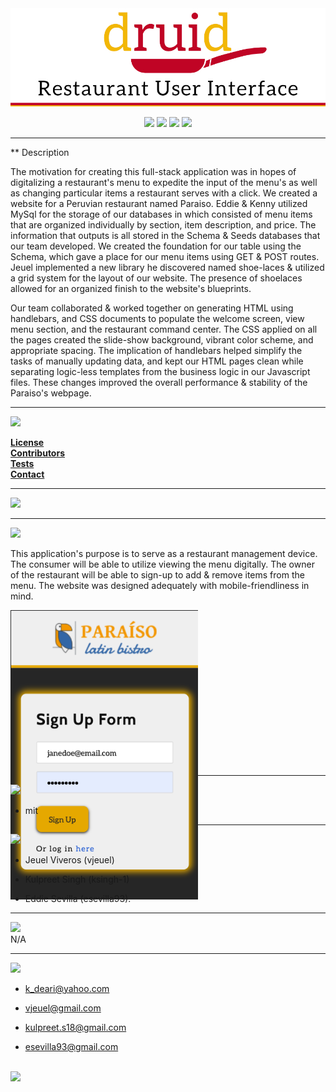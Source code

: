 <a>
   <img src="public/img/readMeLogo.jpg"/></>
<a>

<p align="center" margin="35px">
  <a>
    <img src="https://img.shields.io/badge/Author%3A-Jeuel%20Viveros-blue"/></>
  <a>
  <a>
    <img src="https://img.shields.io/badge/Author%3A-Kenan%20Deari-blue"/></>
  <a>
  <a>
    <img src="https://img.shields.io/badge/Author%3A-Kulpreet%20Singh-blue"/></>
  <a>
  <a>
    <img src="https://img.shields.io/badge/Author%3A-Eddie%20Sevilla-blue"/></>
  <a>
</p>

<hr>

<p align="left" margin="auto" class="Description">** Description</p>
<!-- <a>
  <img src="https://img.shields.io/badge/Description%20-red"/>
<a>  -->

The motivation for creating this full-stack application was in hopes of digitalizing a restaurant's menu to expedite the input of the menu's as well as changing particular items a restaurant serves with a click. We created a website for a Peruvian restaurant named Paraiso. Eddie & Kenny utilized MySql for the storage of our databases in which consisted of menu items that are organized individually by section, item description, and price. The information that outputs is all stored in the Schema & Seeds databases that our team developed. We created the foundation for our table using the Schema, which gave a place for our menu items using GET & POST routes. Jeuel implemented a new library he discovered named shoe-laces & utilized a grid system for the layout of our website. The presence of shoelaces allowed for an organized finish to the website's blueprints. 

Our team collaborated & worked together on generating HTML using handlebars, and CSS documents to populate the welcome screen, view menu section, and the restaurant command center. The CSS applied on all the pages created the slide-show background, vibrant color scheme, and appropriate spacing. The implication of handlebars helped simplify the tasks of manually updating data, and kept our HTML pages clean while separating logic-less templates from the business logic in our Javascript files. These changes improved the overall performance & stability of the Paraiso's webpage.

<hr>

<p align="left" margin="auto" class="Installation">
<a>
  <img src="https://img.shields.io/badge/Contents%20-orange"/></>
<a> 

**[License](.License)**</br>
**[Contributors](.Contributors)**<br>
**[Tests](.Tests)**<br>
**[Contact](.Contact)**<br>
</p>

<hr>
 <a align="left" margin="35px" class="Installation" **installation>
<a>
  <img src="https://img.shields.io/badge/Installation%20Procedure%20-yellow"/></>
  <a> 

<hr>

<a align="left" margin="auto" class="Usage">
<a>
  <img src="https://img.shields.io/badge/Application%20Usage%20-red"/></>
  <a> <br>

 This application's purpose is to serve as a restaurant management device. The consumer will be able to utilize viewing the menu digitally. The owner of the restaurant will be able to sign-up to add & remove items from the menu. The website was designed adequately with mobile-friendliness in mind. 


 <p align="auto" margin="50px" style="width:300px;height:250px;">
  <a>
    <img src="public/img/sign-up.png"/></>
    <a>

 </p>
<hr>


<a align="left" margin="auto" class="License">
<a>
  <img src="https://img.shields.io/badge/License%20-orange"/></>
  <a> <br>

* mit

<hr>

<a align="left" margin="auto" class="Contributors">
<a>
  <img src="https://img.shields.io/badge/Contributors%20-yellow"/></>
  <a><br>

* Jeuel Viveros (vjeuel)

* Kulpreet Singh (ksingh-1)

* Eddie Sevilla (esevilla93). 

<hr>

<a align="left" margin="auto" class="Tests">
<a>
  <img src="https://img.shields.io/badge/Tests%20-red"/></>
  <a> 
  <br>
N/A

<hr>

<a align="left" margin="auto" class="Contact">
<a>
  <img src="https://img.shields.io/badge/Contact%20Information%20-orange"/></>
  <a> <br>

* k_deari@yahoo.com

* vjeuel@gmail.com

* kulpreet.s18@gmail.com

* esevilla93@gmail.com
<br>


<img src="https://avatars3.githubusercontent.com/u/61893505?v=4" class="profile" align="left" height="100">